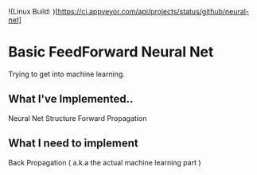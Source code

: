 !(Linux Build: )[https://ci.appveyor.com/api/projects/status/github/neural-net]


# Basic FeedForward Neural Net

Trying to get into machine learning. 

## What I've Implemented..

Neural Net Structure
Forward Propagation

## What I need to implement

Back Propagation ( a.k.a the actual machine learning part )

